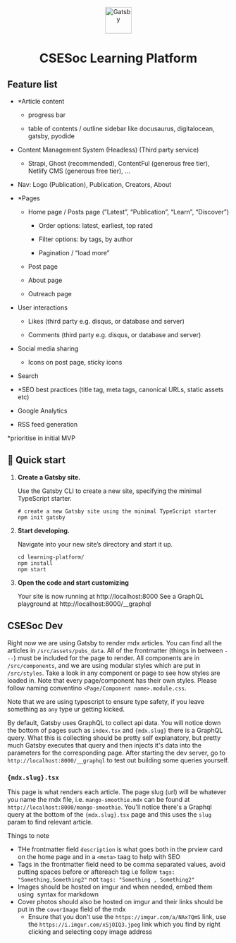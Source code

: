 <p align="center">
  <a href="https://www.gatsbyjs.com/?utm_source=starter&utm_medium=readme&utm_campaign=minimal-starter-ts">
    <img alt="Gatsby" src="https://www.gatsbyjs.com/Gatsby-Monogram.svg" width="60" />
  </a>
</p>
<h1 align="center">
  CSESoc Learning Platform
</h1>

## Feature list


- *Article content

    - progress bar

    - table of contents / outline sidebar like docusaurus, digitalocean, gatsby, pyodide

- Content Management System (Headless) (Third party service)

    - Strapi, Ghost (recommended), ContentFul (generous free tier), Netlify CMS (generous free tier), ...

- Nav: Logo (Publication), Publication, Creators, About

- *Pages

    - Home page / Posts page (”Latest”, “Publication”, “Learn”, “Discover”)

        - Order options: latest, earliest, top rated

        - Filter options: by tags, by author

        - Pagination / “load more”

    - Post page

    - About page

    - Outreach page

- User interactions

    - Likes (third party e.g. disqus, or database and server)

    - Comments (third party e.g. disqus, or database and server)

- Social media sharing

    - Icons on post page, sticky icons

- Search

- *SEO best practices (title tag, meta tags, canonical URLs, static assets etc)

- Google Analytics

- RSS feed generation

*prioritise in initial MVP


## 🚀 Quick start

1.  **Create a Gatsby site.**

    Use the Gatsby CLI to create a new site, specifying the minimal TypeScript starter.

    ```shell
    # create a new Gatsby site using the minimal TypeScript starter
    npm init gatsby
    ```

2.  **Start developing.**

    Navigate into your new site’s directory and start it up.

    ```shell
    cd learning-platform/
    npm install
    npm start
    ```

2.  **Open the code and start customizing**

    Your site is now running at http://localhost:8000
    See a GraphQL playground at http://localhost:8000/__graphql

## CSESoc Dev
Right now we are using Gatsby to render mdx articles. You can find all the articles in `/src/assets/pubs_data`. All of the frontmatter (things in between `---`) must be included for the page to render. All components are in `/src/components`, and we are using modular styles which are put in `/src/styles`. Take a look in any component or page to see how styles are loaded in. Note that every page/component has their own styles. Please follow naming conventino `<Page/Component name>.module.css`.

Note that we are using typescript to ensure type safety, if you leave something as `any` type ur getting kicked.

By default, Gatsby uses GraphQL to collect api data. You will notice down the bottom of pages such as `index.tsx` and `{mdx.slug}` there is a GraphQL query. What this is collecting should be pretty self explanatory, but pretty much Gatsby executes that query and then injects it's data into the parameters for the corresponding page. After starting the dev server, go to `http://localhost:8000/__graphql` to test out building some queries yourself.

### `{mdx.slug}.tsx`
This page is what renders each article. The page slug (url) will be whatever you name the mdx file, i.e. `mango-smoothie.mdx` can be found at `http://localhost:8000/mango-smoothie`. You'll notice there's a Graphql query at the bottom of the `{mdx.slug}.tsx` page and this uses the `slug` param to find relevant article.

Things to note
- THe frontmatter field `description` is what goes both in the prview card on the home page and in a `<meta>` taag to help with SEO
- Tags in the frontmatter field need to be comma separated values, avoid putting spaces before or aftereach tag i.e follow `tags: "Something,Something2"` not `tags: "Something , Something2"`
- Images should be hosted on imgur and when needed, embed them using ![]() syntax for markdown
- Cover photos should also be hosted on imgur and their links should be put in the `coverImage` field of the mdx
  - Ensure that you don't use the `https://imgur.com/a/NAx7QmS` link, use the `https://i.imgur.com/xSjOIQ3.jpeg` link which you find by right clicking and selecting copy image address